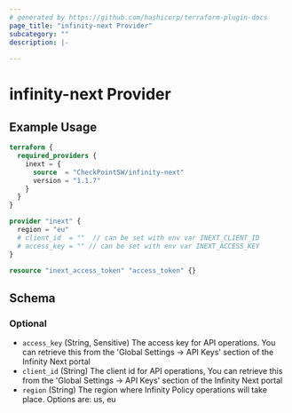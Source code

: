 ```yaml
---
# generated by https://github.com/hashicorp/terraform-plugin-docs
page_title: "infinity-next Provider"
subcategory: ""
description: |-
  
---
```


# infinity-next Provider



## Example Usage

```terraform
terraform {
  required_providers {
    inext = {
      source  = "CheckPointSW/infinity-next"
      version = "1.1.7"
    }
  }
}

provider "inext" {
  region = "eu"
  # client_id  = ""  // can be set with env var INEXT_CLIENT_ID
  # access_key = "" // can be set with env var INEXT_ACCESS_KEY
}

resource "inext_access_token" "access_token" {}
```

<!-- schema generated by tfplugindocs -->
## Schema

### Optional

- `access_key` (String, Sensitive) The access key for API operations. You can retrieve this
from the 'Global Settings -> API Keys' section of the Infinity Next portal
- `client_id` (String) The client id for API operations, You can retrieve this
from the 'Global Settings -> API Keys' section of the Infinity Next portal
- `region` (String) The region where Infinity Policy operations will take place. Options are: us, eu
